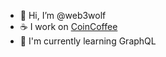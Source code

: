 - 👋 Hi, I’m @web3wolf
- ☕ I work on [CoinCoffee](https://github.com/web3wolf/coincoffee)
- 📖 I'm currently learning GraphQL
<!---
web3wolf/web3wolf is a ✨ special ✨ repository because its `README.md` (this file) appears on your GitHub profile.
You can click the Preview link to take a look at your changes.
--->
